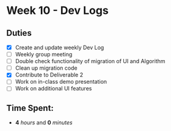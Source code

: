 # Week 10 - Dev Logs

## Duties
 - [X] Create and update weekly Dev Log
 - [ ] Weekly group meeting
 - [ ] Double check functionality of migration of UI and Algorithm
 - [ ] Clean up migration code
 - [X] Contribute to Deliverable 2
 - [ ] Work on in-class demo presentation
 - [ ] Work on additional UI features

## Time Spent:
* **4** _hours_ and **0** _minutes_
